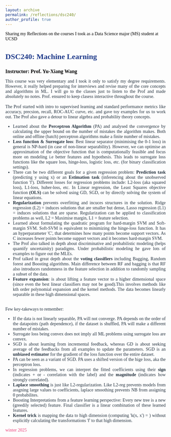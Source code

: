 ```yaml
---
layout: archive
permalink: /reflections/dsc240/
author_profile: true
---
```


<div style="display: flex; align-items: center; font-size: 14px; font-family: 'Times New Roman', Times, serif; color:rgb(0, 0, 0); margin-top: 15px;">
    Sharing my Reflections on the courses I took as a Data Science major (MS) student at UCSD
</div>

<div style="justify-content: center; align-items: center; font-family: 'Times New Roman', Times, serif;">
  <div style="flex: 1; font-size: 14px; color: #212f3c;">
    <h3 style="color: #1e3a8a; font-size: 24px; font-family: 'Times New Roman', Times, serif;">DSC240: Machine Learning</h3>
    <p><strong style="color: black; font-size: 16px;">Instructor: Prof. Yu-Xiang Wang </strong></p>
    <div style="text-align: center;">
    </div>
    <p style="font-size: 14px; color: #212f3c; text-align: justify;">
      This course was very elementary and I took it only to satisfy my degree requirements. However, it really helped preparing for interviews and revise many of the core concepts and algorithms in ML. I will go to the classes just to listen to the Prof and made absolutely no notes. Prof. ensured to keep clasess interactive throughout the course. <br><br>
      The Prof started with intro to supervised learning and standard performance metrics like accuracy, precsion, recall, ROC-AUC curve, etc. and gave toy examples for us to work out. The Prof also gave a detour to linear algebra and probability theory concepts.
      <ul style="font-size: 14px; color: #212f3c; text-align: justify;">
        <li>Learned about the <strong>Perceptron Algorithm</strong> (PA) and analysed the convergence by calculating the upper bound on the number of mistakes the algorithm makes. Both online and offline (batch) perceptron algorithms make a finite number of mistakes.</li>
        <li><strong>Loss function & Surrogate loss</strong>: Best linear separator (minimising the 0-1 loss) in general is NP-hard (in case of non-linear separability). However, we can optimise an approximation of the objective function that is computationally feasible and focus more on modeling i.e better features and hypothesis. This leads to surrogate loss functions like the square loss, hinge-loss, logistic loss, etc. (for binary classification settings).</li>
        <li>There can be two different goals for a given regression problem: <strong>Prediction task</strong> (predicting y using x) or an <strong>Estimation task</strong> (inferencing about the unobserved function 'f'). Different losses for regression problems include: L2-loss (aka squared loss), L1-loss, huber-loss, etc. In Linear regression, the Least Squares objective function <strong>(OLS)</strong> can be solved using GD, SGD, or by directly solving the system of linear equations.</li>
        <li><strong>Regularization</strong> prevents overfitting and incuces structures in the solution. Ridge regression (L2) = induces solutions that are smaller but dense, Lasso regression (L1) = induces solutions that are sparse. Regularization can be applied to classification problems as well, L2 = Maximise margin, L1 = feature selection. </li>
        <li>Learned about formulating the quadratic program for hard-margin SVM and Soft-margin SVM. Soft-SVM is equivalent to minimizing the hinge-loss function. It has an hyperparameter 'C', that determines how many points become support vectors. As C increases fewer points become support vectors and it becomes hard-margin SVM.</li>
        <li>The Prof also talked in depth about discriminative and probabilistic modeling (helps quantify uncertainity) paradigms. Under probabilistic modeling he gave lots of examples to figure out the MLEs.</li>
        <li>Prof talked in great depth about the <strong>voting classifiers</strong> including Bagging, Random forest and Boosting algorithms. Main difference between RF and bagging is that RF also introduces randomness in the feature selection in addition to randomly sampling a subset of the data.</li> 
        <li><strong>Feature expansion</strong>: is about lifting a feature vector to a higher dimensional space (since even the best linear classifiers may not be good).This involves methods like kth order polynomial expansion and the kernel methods. The data becomes linearly separable in these high dimensional spaces.</li>
      </ul>
      <br>
      Few key-takeways to remember:
      <ul style="font-size: 14px; color: #212f3c; text-align: justify;">
        <li>If the data is not linearly separable, PA will not converge. PA depends on the order of the datapoints (path dependence), if the dataset is shuffled, PA will make a different number of mistakes.</li>
        <li>Surrogate loss being convex does not imply all ML problems using surrogate loss are convex.</li>
        <li>SGD is about learning from incremental feedback, whereas GD is about seeking average of the feedbacks from all examples to update the parameters. SGD is an <strong>unbiased estimator</strong> for the gradient of the loss function over the entire dataset.</li>
        <li>PA can be seen as a variant of SGD. PA uses a shifted version of the hige loss, aka the perceptron loss.</li>
        <li>In regression problems, we can interpret the fitted coefficients using their <strong>sign</strong> (indicates + or - correlation with the label) and the <strong>magnitude</strong> (indicates how strongly correlated).</li>
        <li><strong>Laplace smoothing</strong> is just like L2-regularization. Like L2-reg prevents models from assgning large values to coefficients, laplace smoothing prevents NB from assigning 0 probabilites.</li>
        <li>Boosting Interpretations from a feature learning perspective: Every new tree is a new (greedily selected) feature. Final classifier is a linear combination 
        of these learned features. </li>
        <li><strong>Kernel trick</strong> is mapping the data to high dimension (computing 'k(x, x') = <f(x), f(x')>) without explicitly calculating the transformations 'f' to that high dimension. </li>
      </ul>
    </p>
    <p style="font-size: 14px; color: #ec407a;">winter 2025</p>
  </div>
</div>
